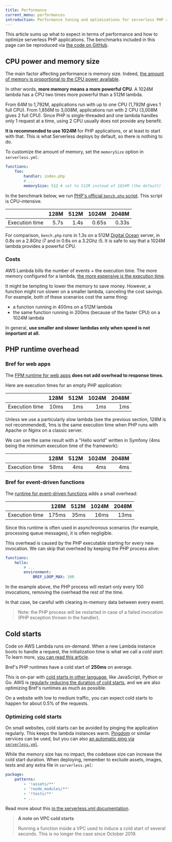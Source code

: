 ```yaml
---
title: Performance
current_menu: performances
introduction: Performance tuning and optimizations for serverless PHP applications on AWS Lambda.
---
```


This article sums up what to expect in terms of performance and how to optimize serverless PHP applications. The benchmarks included in this page can be reproduced via [the code on GitHub](https://github.com/brefphp/benchmarks).

## CPU power and memory size

The main factor affecting performance is memory size. Indeed, [the amount of memory is proportional to the CPU power available](https://docs.aws.amazon.com/lambda/latest/dg/resource-model.html).

In other words, **more memory means a more powerful CPU**. A 1024M lambda has a CPU two times more powerful than a 512M lambda.

From 64M to 1,792M, applications run with up to one CPU (1,792M gives 1 full CPU). From 1,856M to 3,008M, applications run with 2 CPU (3,008M gives 2 full CPU). Since PHP is single-threaded and one lambda handles only 1 request at a time, using 2 CPU usually does not provide any benefit.

**It is recommended to use 1024M** for PHP applications, or at least to start with that. This is what Serverless deploys by default, so there is nothing to do.

To customize the amount of memory, set the `memorySize` option in `serverless.yml`:

```yaml
functions:
    foo:
        handler: index.php
        # ...
        memorySize: 512 # set to 512M instead of 1024M (the default)
```

In the benchmark below, we run [PHP's official `bench.php` script](https://github.com/php/php-src/blob/master/Zend/bench.php). This script is CPU-intensive.

|                  | 128M  | 512M | 1024M | 2048M |
|------------------|------:|-----:|------:|------:|
| Execution time   |  5.7s | 1.4s | 0.65s | 0.33s |

For comparison, `bench.php` runs in 1.3s on a 512M [Digital Ocean](https://www.digitalocean.com/) server, in 0.8s on a 2.8Ghz i7 and in 0.6s on a 3.2Ghz i5. It is safe to say that a 1024M lambda provides a powerful CPU.

### Costs

AWS Lambda bills the number of events + the execution time. The more memory configured for a lambda, [the more expensive is the execution time](https://aws.amazon.com/lambda/pricing/).

It might be tempting to lower the memory to save money. However, a function might run slower on a smaller lambda, canceling the cost savings. For example, both of these scenarios cost the same thing:

- a function running in 400ms on a 512M lambda
- the same function running in 200ms (because of the faster CPU) on a 1024M lambda

In general, **use smaller and slower lambdas only when speed is not important at all.**

## PHP runtime overhead

### Bref for web apps

The [FPM runtime for web apps](/docs/web-apps/index.md) **does not add overhead to response times**.

Here are execution times for an empty PHP application:

|                  | 128M  | 512M | 1024M | 2048M |
|------------------|------:|-----:|------:|------:|
| Execution time   |  10ms |  1ms |   1ms |   1ms |

Unless we use a particularly slow lambda (see the previous section, 128M is not recommended), 1ms is the same execution time when PHP runs with Apache or Nginx on a classic server.

We can see the same result with a "Hello world" written in Symfony (4ms being the minimum execution time of the framework):

|                  | 128M  | 512M | 1024M | 2048M |
|------------------|------:|-----:|------:|------:|
| Execution time   |  58ms |  4ms |   4ms |   4ms |

### Bref for event-driven functions

The [runtime for event-driven functions](/docs/runtimes/function.md) adds a small overhead:

|                  | 128M  | 512M | 1024M | 2048M |
|------------------|------:|-----:|------:|------:|
| Execution time   | 175ms | 35ms |  16ms |  13ms |

Since this runtime is often used in asynchronous scenarios (for example, processing queue messages), it is often negligible.

This overhead is caused by the PHP executable starting for every new invocation.
We can skip that overhead by keeping the PHP process alive:

```yaml
functions:
    hello:
        # ...
        environment:
            BREF_LOOP_MAX: 100
```

In the example above, the PHP process will restart only every 100 invocations, removing the overhead the rest of the time.

In that case, be careful with clearing in-memory data between every event.

> Note: the PHP process will be restarted in case of a failed invocation (PHP exception thrown in the handler).

## Cold starts

Code on AWS Lambda runs on-demand. When a new Lambda instance boots to handle a request, the initialization time is what we call a *cold start*. To learn more, [you can read this article](https://hackernoon.com/im-afraid-you-re-thinking-about-aws-lambda-cold-starts-all-wrong-7d907f278a4f).

Bref's PHP runtimes have a cold start of **250ms** on average.

This is on-par with [cold starts in other language](https://mikhail.io/serverless/coldstarts/aws/), like JavaScript, Python or Go. AWS is [regularly reducing the duration of cold starts](https://levelup.gitconnected.com/aws-lambda-cold-start-language-comparisons-2019-edition-%EF%B8%8F-1946d32a0244), and we are also optimizing Bref's runtimes as much as possible.

On a website with low to medium traffic, you can expect cold starts to happen for about 0.5% of the requests.

### Optimizing cold starts

On small websites, cold starts can be avoided by pinging the application regularly. This keeps the lambda instances warm. [Pingdom](https://www.pingdom.com/) or similar services can be used, but you can also [an automatic ping via `serverless.yml`](/docs/web-apps/index.md#cold-starts).

While the memory size has no impact, the codebase size can increase the cold start duration. When deploying, remember to exclude assets, images, tests and any extra file in `serverless.yml`:

```yaml
package:
    patterns:
        - '!assets/**'
        - '!node_modules/**'
        - '!tests/**'
        - ...
```

Read more about this [in the serverless.yml documentation](serverless-yml.md#exclusions).

> **A note on VPC cold starts**
>
> Running a function inside a VPC used to induce a cold start of several seconds. This is no longer the case since October 2019.
